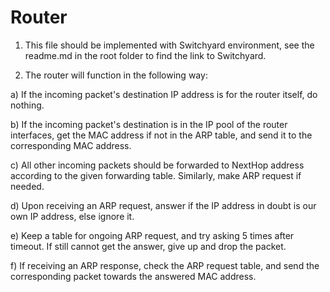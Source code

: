 # Router

1. This file should be implemented with Switchyard environment, see the readme.md in the root folder to find the link to Switchyard.

2. The router will function in the following way:

  a) If the incoming packet's destination IP address is for the router itself, do nothing.
  
  b) If the incoming packet's destination is in the IP pool of the router interfaces, get the MAC address if not in the ARP table, and send it to the corresponding MAC address.
  
  c) All other incoming packets should be forwarded to NextHop address according to the given forwarding table. Similarly, make ARP request if needed.
  
  d) Upon receiving an ARP request, answer if the IP address in doubt is our own IP address, else ignore it.
  
  e) Keep a table for ongoing ARP request, and try asking 5 times after timeout. If still cannot get the answer, give up and drop the packet.
  
  f) If receiving an ARP response, check the ARP request table, and send the corresponding packet towards the answered MAC address.
 
  

